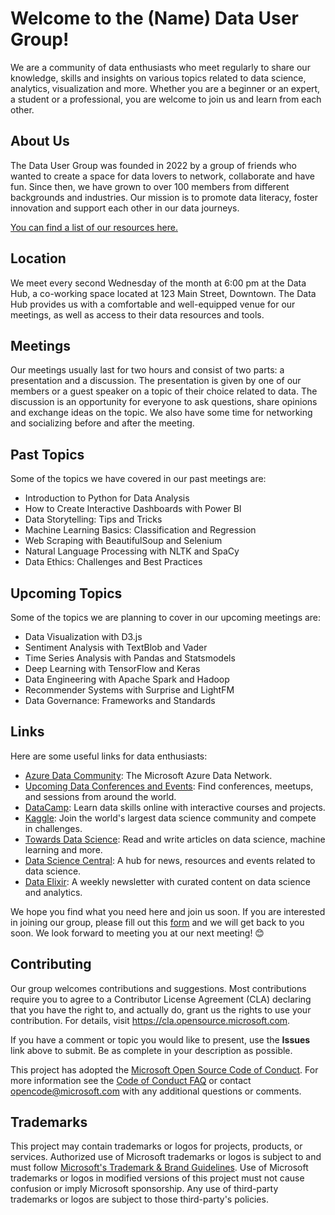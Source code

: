 # Welcome to the (Name) Data User Group!
We are a community of data enthusiasts who meet regularly to share our knowledge, skills and insights on various topics related to data science, analytics, visualization and more. Whether you are a beginner or an expert, a student or a professional, you are welcome to join us and learn from each other.

## About Us

The Data User Group was founded in 2022 by a group of friends who wanted to create a space for data lovers to network, collaborate and have fun. Since then, we have grown to over 100 members from different backgrounds and industries. Our mission is to promote data literacy, foster innovation and support each other in our data journeys.

[You can find a list of our resources here.](https://github.com/microsoft/AzureDataCommunity/tree/main/Resources)

## Location

We meet every second Wednesday of the month at 6:00 pm at the Data Hub, a co-working space located at 123 Main Street, Downtown. The Data Hub provides us with a comfortable and well-equipped venue for our meetings, as well as access to their data resources and tools.

## Meetings

Our meetings usually last for two hours and consist of two parts: a presentation and a discussion. The presentation is given by one of our members or a guest speaker on a topic of their choice related to data. The discussion is an opportunity for everyone to ask questions, share opinions and exchange ideas on the topic. We also have some time for networking and socializing before and after the meeting.

## Past Topics

Some of the topics we have covered in our past meetings are:

- Introduction to Python for Data Analysis
- How to Create Interactive Dashboards with Power BI
- Data Storytelling: Tips and Tricks
- Machine Learning Basics: Classification and Regression
- Web Scraping with BeautifulSoup and Selenium
- Natural Language Processing with NLTK and SpaCy
- Data Ethics: Challenges and Best Practices

## Upcoming Topics

Some of the topics we are planning to cover in our upcoming meetings are:

- Data Visualization with D3.js
- Sentiment Analysis with TextBlob and Vader
- Time Series Analysis with Pandas and Statsmodels
- Deep Learning with TensorFlow and Keras
- Data Engineering with Apache Spark and Hadoop
- Recommender Systems with Surprise and LightFM
- Data Governance: Frameworks and Standards

## Links

Here are some useful links for data enthusiasts:

- [Azure Data Community](https://aka.ms/datacommunity/): The Microsoft Azure Data Network.
- [Upcoming Data Conferences and Events](https://eventlist.azurewebsites.net/index.php): Find conferences, meetups, and sessions from around the world.
- [DataCamp](https://www.datacamp.com/): Learn data skills online with interactive courses and projects.
- [Kaggle](https://www.kaggle.com/): Join the world's largest data science community and compete in challenges.
- [Towards Data Science](https://towardsdatascience.com/): Read and write articles on data science, machine learning and more.
- [Data Science Central](https://www.datasciencecentral.com/): A hub for news, resources and events related to data science.
- [Data Elixir](https://dataelixir.com/): A weekly newsletter with curated content on data science and analytics.

We hope you find what you need here and join us soon. If you are interested in joining our group, please fill out this [form](https://forms.gle/xyz) and we will get back to you soon. We look forward to meeting you at our next meeting! 😊

## Contributing

Our group welcomes contributions and suggestions.  Most contributions require you to agree to a
Contributor License Agreement (CLA) declaring that you have the right to, and actually do, grant us
the rights to use your contribution. For details, visit https://cla.opensource.microsoft.com.

If you have a comment or topic you would like to present, use the **Issues** link above to submit. Be as complete in your description as possible.  

This project has adopted the [Microsoft Open Source Code of Conduct](https://opensource.microsoft.com/codeofconduct/).
For more information see the [Code of Conduct FAQ](https://opensource.microsoft.com/codeofconduct/faq/) or
contact [opencode@microsoft.com](mailto:opencode@microsoft.com) with any additional questions or comments.

## Trademarks

This project may contain trademarks or logos for projects, products, or services. Authorized use of Microsoft 
trademarks or logos is subject to and must follow 
[Microsoft's Trademark & Brand Guidelines](https://www.microsoft.com/en-us/legal/intellectualproperty/trademarks/usage/general).
Use of Microsoft trademarks or logos in modified versions of this project must not cause confusion or imply Microsoft sponsorship.
Any use of third-party trademarks or logos are subject to those third-party's policies.
